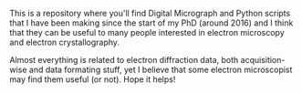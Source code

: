 This is a repository where you'll find Digital Micrograph and Python scripts that I have been making since the start of my PhD (around 2016) 
and I think that they can be useful to many people interested in electron microscopy and electron crystallography.

Almost everything is related to electron diffraction data, both acquisition-wise and data formating stuff, yet I believe that some electron
microscopist may find them useful (or not). Hope it helps!
